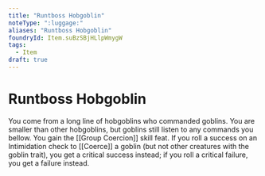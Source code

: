 ```yaml
---
title: "Runtboss Hobgoblin"
noteType: ":luggage:"
aliases: "Runtboss Hobgoblin"
foundryId: Item.suBzSBjHLlpWmygW
tags:
  - Item
draft: true
---
```


# Runtboss Hobgoblin

You come from a long line of hobgoblins who commanded goblins. You are smaller than other hobgoblins, but goblins still listen to any commands you bellow. You gain the [[Group Coercion]] skill feat. If you roll a success on an Intimidation check to [[Coerce]] a goblin (but not other creatures with the goblin trait), you get a critical success instead; if you roll a critical failure, you get a failure instead.
